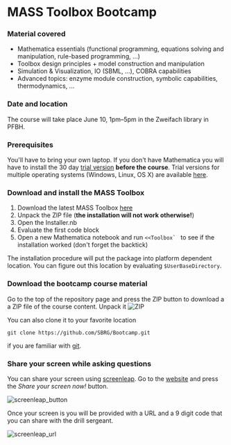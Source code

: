 # MASS Toolbox Bootcamp
<!--![Boocamp](http://www.beyondfitnesswithlisa.com/wp-content/uploads/2012/12/bootcamp.jpg)-->

### Material covered
* Mathematica essentials (functional programming, equations solving and manipulation, rule-based programming, ...)
* Toolbox design principles + model construction and manipulation
* Simulation & Visualization, IO (SBML, ...), COBRA capabilities
* Advanced topics: enzyme module construction, symbolic capabilities, thermodynamics, ...

### Date and location
The course will take place June 10, 1pm–5pm in the Zweifach library in PFBH.

### Prerequisites

You'll have to bring your own laptop. If you don't have Mathematica you will have to install the 30 day [trial version][trial] **before the course**. Trial versions for multiple operating systems (Windows, Linux, OS X) are available [here][trial].

### Download and install the MASS Toolbox

1. Download the latest MASS Toolbox [here][toolbox]
2. Unpack the ZIP file (**the installation will not work otherwise!**)
3. Open the Installer.nb
4. Evaluate the first code block
5. Open a new Mathematica notebook and run ``<<Toolbox` `` to see if the installation worked (don't forget the backtick)

The installation procedure will put the package into platform dependent location. You can figure out this location by evaluating `$UserBaseDirectory`.

### Download the bootcamp course material

Go to the top of the repository page and press the ZIP button to download a a ZIP file of the course content. Unpack it 
![ZIP](https://raw.github.com/SBRG/Bootcamp/master/img/5NGgDAn.png)

You can also clone it to your favorite location

    git clone https://github.com/SBRG/Bootcamp.git

if you are familiar with [git].

### Share your screen while asking questions
You can share your screen using [screenleap]. Go to the [website][screenleap] and press the *Share your screen now!* button.

![screenleap_button](https://raw.github.com/SBRG/Bootcamp/master/img/3kcNtee.png)

Once your screen is you will be provided with a URL and a 9 digit code that you can share with the drill sergeant.

![screenleap_url](https://raw.github.com/SBRG/Bootcamp/master/img/BDORvAM.png)


[trial]: http://www.wolfram.com/mathematica/trial/
[git]: http://git-scm.com/
[screenleap]: http://www.screenleap.com/
[toolbox]: https://www.amazon.com/clouddrive/share?s=oSY2RzqxTcgncBAWfAO22M
